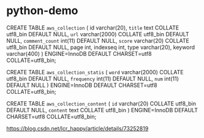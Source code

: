 # python-demo

CREATE TABLE `aws_collection` 
(  id varchar(20),
  `title` text COLLATE utf8_bin DEFAULT NULL,
  `url` varchar(2000) COLLATE utf8_bin DEFAULT NULL,
  `comment_count` int(11) DEFAULT NULL,
  `score` varchar(20) COLLATE utf8_bin DEFAULT NULL,
   page int,
   indexseq int,
   type varchar(20),
   keyword varchar(400)
) ENGINE=InnoDB DEFAULT CHARSET=utf8 COLLATE=utf8_bin;

CREATE TABLE `aws_collection_statis` (
  `word` varchar(2000) COLLATE utf8_bin DEFAULT NULL,
  `frequency` int(11) DEFAULT NULL,
  `num` int(11) DEFAULT NULL
) ENGINE=InnoDB DEFAULT CHARSET=utf8 COLLATE=utf8_bin;


CREATE TABLE `aws_collection_content` (
  `id` varchar(20) COLLATE utf8_bin DEFAULT NULL,
  `content` text COLLATE utf8_bin
) ENGINE=InnoDB DEFAULT CHARSET=utf8 COLLATE=utf8_bin;


https://blog.csdn.net/lcr_happy/article/details/73252819